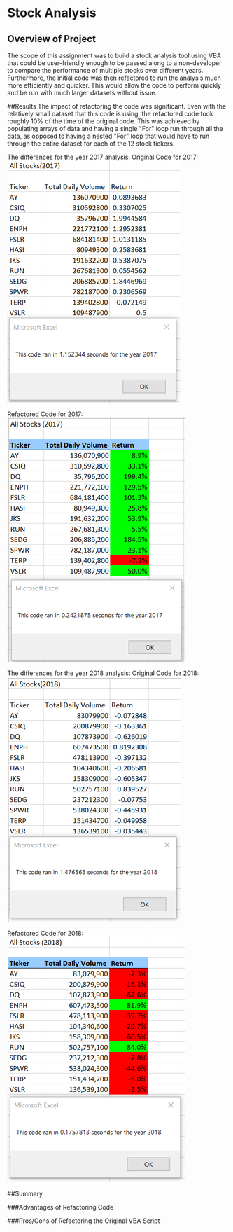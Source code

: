 # Stock Analysis

## Overview of Project
The scope of this assignment was to build a stock analysis tool using VBA that could be user-friendly enough to be passed along to a non-developer to compare the performance of multiple stocks over different years.  Furthermore, the initial code was then refactored to run the analysis much more efficiently and quicker.  This would allow the code to perform quickly and be run with much larger datasets without issue.

##Results
The impact of refactoring the code was significant.  Even with the relatively small dataset that this code is using, the refactored code took roughly 10% of the time of the original code.  This was achieved by populating arrays of data and having a single "For" loop run through all the data, as opposed to having a nested "For" loop that would have to run through the entire dataset for each of the 12 stock tickers.

The differences for the year 2017 analysis:
Original Code for 2017:
![Original Code for 2017](/Resources/VBA_Challenge_2017_Original_Code.png)

Refactored Code for 2017:
![Refactored Code for 2017](/Resources/VBA_Challenge_2017.png)

The differences for the year 2018 analysis:
Original Code for 2018:
![Original Code for 2018](/Resources/VBA_Challenge_2018_Original_Code.png)

Refactored Code for 2018:
![Refactored Code for 2018](/Resources/VBA_Challenge_2018.png)





##Summary

###Advantages of Refactoring Code

###Pros/Cons of Refactoring the Original VBA Script